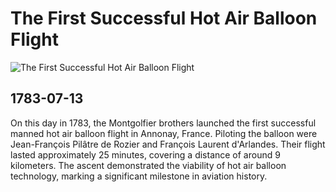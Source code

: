 # The First Successful Hot Air Balloon Flight

![The First Successful Hot Air Balloon Flight](https://en.chateauversailles.fr/sites/default/files/montgolfiere.jpg)

## 1783-07-13

On this day in 1783,  the Montgolfier brothers launched the first successful manned hot air balloon flight in Annonay, France.  Piloting the balloon were Jean-François Pilâtre de Rozier and François Laurent d'Arlandes.  Their flight lasted approximately 25 minutes, covering a distance of around 9 kilometers. The ascent demonstrated the viability of hot air balloon technology, marking a significant milestone in aviation history.